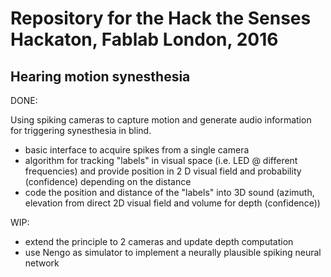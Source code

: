 # Repository for the Hack the Senses Hackaton, Fablab London, 2016 #

## Hearing motion synesthesia ##

DONE:

Using spiking cameras to capture motion and generate audio information for triggering synesthesia in blind.

* basic interface to acquire spikes from a single camera
* algorithm for tracking "labels" in visual space (i.e. LED @ different frequencies) and provide position in 2 D visual field and probability (confidence) depending on the distance
* code the position and distance of the "labels" into 3D sound (azimuth, elevation from direct 2D visual field and volume for depth (confidence))

WIP:

* extend the principle to 2 cameras and update depth computation
* use Nengo as simulator to implement a neurally plausible spiking neural network